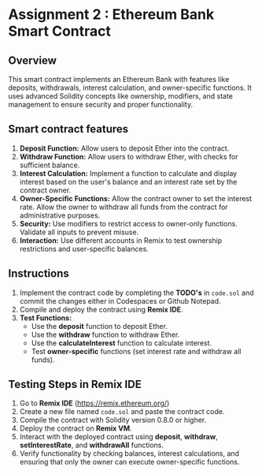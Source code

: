 # Assignment 2 : Ethereum Bank Smart Contract

## Overview
This smart contract implements an Ethereum Bank with features like deposits, withdrawals, interest calculation, and owner-specific functions. It uses advanced Solidity concepts like ownership, modifiers, and state management to ensure security and proper functionality.

## Smart contract features

1. **Deposit Function:** Allow users to deposit Ether into the contract.
2. **Withdraw Function:** Allow users to withdraw Ether, with checks for sufficient balance.
3. **Interest Calculation:** Implement a function to calculate and display interest based on the user's balance and an interest rate set by the contract owner.
4. **Owner-Specific Functions:** Allow the contract owner to set the interest rate. Allow the owner to withdraw all funds from the contract for administrative purposes.
5. **Security:** Use modifiers to restrict access to owner-only functions. Validate all inputs to prevent misuse.
6. **Interaction:** Use different accounts in Remix to test ownership restrictions and user-specific balances.

## Instructions

1. Implement the contract code by completing the **TODO's** in `code.sol` and commit the changes either in Codespaces or Github Notepad.
2. Compile and deploy the contract using **Remix IDE**.
3. **Test Functions:**
   * Use the **deposit** function to deposit Ether.
   * Use the **withdraw** function to withdraw Ether.
   * Use the **calculateInterest** function to calculate interest.
   * Test **owner-specific** functions (set interest rate and withdraw all funds).


## Testing Steps in Remix IDE

1. Go to **Remix IDE** (https://remix.ethereum.org/)
2. Create a new file named `code.sol` and paste the contract code.
3. Compile the contract with Solidity version 0.8.0 or higher.
4. Deploy the contract on **Remix VM**.
5. Interact with the deployed contract using **deposit**, **withdraw**, **setInterestRate**, and **withdrawAll** functions.
6. Verify functionality by checking balances, interest calculations, and ensuring that only the owner can execute owner-specific functions.






